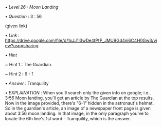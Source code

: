 • *Level 26 : Moon Landing*

• *Question* : 3 : 56

(given link)

• *Link* : https://drive.google.com/file/d/1xJJ1l3wDe4tPtP_JMU9Gd4ni6C4H0Gw3/view?usp=sharing 

• *Hint*

~ Hint 1 : The Guardian.

~ Hint 2 : 6 - 1

• *Answer* : Tranquility

• *EXPLAINATION* : When you'll search only the given info on google; i.e., 3:56 Moon landing, you'll get an article by The Guardian at the top results. Now in the image provided, there's "6-1" hidden in the astronaut's helmet. So in the guardian's article, an image of a newspaper front page is given about 3:56 moon landing. In that image, in the only paragraph you've to locate the 6th line's 1st word - Tranquility, which is the answer.
